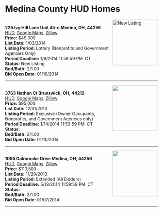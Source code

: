 # Medina County HUD Homes

[<img alt="New Listing" src="https://www.hudhomestore.com/pages/ImageShow.aspx?Case=412-587354" align="right" style="height:150px;">](http://www.hudhomestore.com/Listing/PropertyDetails.aspx?caseNumber=412-587354)  
**225 Ivy Hill Lane Unit 45-c Medina, OH, 44256**  
[HUD](http://www.hudhomestore.com/Listing/PropertyDetails.aspx?caseNumber=412-587354), [Google Maps](http://maps.google.com/maps?q=225+Ivy+Hill+Lane+Unit+45-c+Medina%2C+OH%2C+44256), [Zillow](http://www.zillow.com/homes/225+Ivy+Hill+Lane+Unit+45-c+Medina%2C+OH%2C+44256/)  
**Price:** $49,000  
**List Date:** 1/03/2014  
**Listing Period:** Lottery (Nonprofits and Government Agencies Only)  
**Period Deadline:** 1/9/2014 11:59:59 PM  CT  
**Status:** New Listing  
**Bed/Bath:** 2/1.00  
**Bid Open Date:** 01/10/2014

***

[<img alt="" src="https://www.hudhomestore.com/pages/ImageShow.aspx?Case=412-547942" align="right" style="height:150px;">](http://www.hudhomestore.com/Listing/PropertyDetails.aspx?caseNumber=412-547942)  
**3763 Nathan Ct Brunswick, OH, 44212**  
[HUD](http://www.hudhomestore.com/Listing/PropertyDetails.aspx?caseNumber=412-547942), [Google Maps](http://maps.google.com/maps?q=3763+Nathan+Ct+Brunswick%2C+OH%2C+44212), [Zillow](http://www.zillow.com/homes/3763+Nathan+Ct+Brunswick%2C+OH%2C+44212/)  
**Price:** $95,000  
**List Date:** 12/31/2013  
**Listing Period:** Exclusive (Owner Occupants, Nonprofits, and Government Agencies only)  
**Period Deadline:** 1/14/2014 11:59:59 PM  CT  
**Status:**   
**Bed/Bath:** 2/1.00  
**Bid Open Date:** 01/10/2014

***

[<img alt="" src="https://www.hudhomestore.com/pages/ImageShow.aspx?Case=412-516234" align="right" style="height:150px;">](http://www.hudhomestore.com/Listing/PropertyDetails.aspx?caseNumber=412-516234)  
**1085 Oakbrooke Drive Medina, OH, 44256**  
[HUD](http://www.hudhomestore.com/Listing/PropertyDetails.aspx?caseNumber=412-516234), [Google Maps](http://maps.google.com/maps?q=1085+Oakbrooke+Drive+Medina%2C+OH%2C+44256), [Zillow](http://www.zillow.com/homes/1085+Oakbrooke+Drive+Medina%2C+OH%2C+44256/)  
**Price:** $113,500  
**List Date:** 11/20/2013  
**Listing Period:** Extended (All Bidders)  
**Period Deadline:** 5/18/2014 11:59:59 PM  CT  
**Status:**   
**Bed/Bath:** 3/1.00  
**Bid Open Date:** 01/07/2014

***


